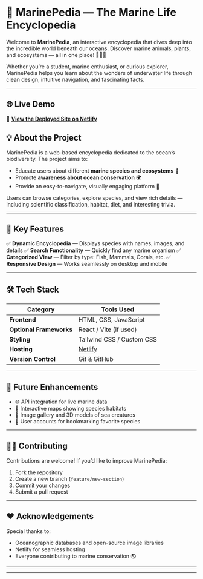 
# 🌊 **MarinePedia — The Marine Life Encyclopedia**

Welcome to **MarinePedia**, an interactive encyclopedia that dives deep into the incredible world beneath our oceans.
Discover marine animals, plants, and ecosystems — all in one place! 🐠🐢🪸

Whether you’re a student, marine enthusiast, or curious explorer, MarinePedia helps you learn about the wonders of underwater life through clean design, intuitive navigation, and fascinating facts.

---

## 🌐 **Live Demo**

🔗 **[View the Deployed Site on Netlify](https://marinepediaa.netlify.app/)**

## 💡 **About the Project**

MarinePedia is a web-based encyclopedia dedicated to the ocean’s biodiversity.
The project aims to:

* Educate users about different **marine species and ecosystems** 🪼
* Promote **awareness about ocean conservation** 🌍
* Provide an easy-to-navigate, visually engaging platform 💙

Users can browse categories, explore species, and view rich details — including scientific classification, habitat, diet, and interesting trivia.

---

## 🧠 **Key Features**

✅ **Dynamic Encyclopedia** — Displays species with names, images, and details
✅ **Search Functionality** — Quickly find any marine organism
✅ **Categorized View** — Filter by type: Fish, Mammals, Corals, etc.
✅ **Responsive Design** — Works seamlessly on desktop and mobile

---

## 🛠️ **Tech Stack**

| Category                | Tools Used                          |
| ----------------------- | ----------------------------------- |
| **Frontend**            | HTML, CSS, JavaScript               |
| **Optional Frameworks** | React / Vite (if used)              |
| **Styling**             | Tailwind CSS / Custom CSS           |
| **Hosting**             | [Netlify](https://www.netlify.com/) |
| **Version Control**     | Git & GitHub                        |

---

## 🌊 **Future Enhancements**

* 🌐 API integration for live marine data
* 🧭 Interactive maps showing species habitats
* 📸 Image gallery and 3D models of sea creatures
* 💬 User accounts for bookmarking favorite species

---

## 👩‍💻 **Contributing**

Contributions are welcome!
If you’d like to improve MarinePedia:

1. Fork the repository
2. Create a new branch (`feature/new-section`)
3. Commit your changes
4. Submit a pull request

---

## ❤️ **Acknowledgements**

Special thanks to:

* Oceanographic databases and open-source image libraries
* Netlify for seamless hosting
* Everyone contributing to marine conservation 🌎

---
---


